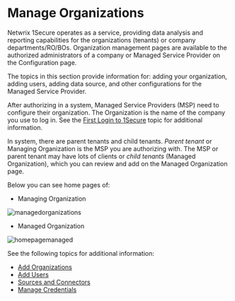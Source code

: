 # Manage Organizations

Netwrix 1Secure operates as a service, providing data analysis and reporting capabilities for the
organizations (tenants) or company departments/RO/BOs. Organization management pages are available
to the authorized administrators of a company or Managed Service Provider on the Configuration page.

The topics in this section provide information for: adding your organization, adding users, adding
data source, and other configurations for the Managed Service Provider.

After authorizing in a system, Managed Service Providers (MSP) need to configure their organization.
The Organization is the name of the company you use to log in. See the
[First Login to 1Secure](/docs/1secure/getting-started/first-login.md) topic for additional information.

In system, there are parent tenants and child tenants. _Parent tenant_ or Managing Organization is
the MSP you are authorizing with. The MSP or parent tenant may have lots of clients or _child
tenants_ (Managed Organization), which you can review and add on the Managed Organization page.

Below you can see home pages of:

- Managing Organization

![managedorganizations](/img/product_docs/1secure/admin/organizations/managedorganizations.webp)

- Managed Organization

![homepagemanaged](/img/product_docs/1secure/admin/organizations/homepagemanaged.webp)

See the following topics for additional information:

- [Add Organizations](/docs/1secure/administration/organizations/managing-organizations.md)
- [Add Users](/docs/1secure/administration/user-management/adding-users.md)
- [Sources and Connectors](/docs/1secure/data-sources/index.md)
- [ Manage Credentials ](/docs/1secure/administration/credentials/index.md)
